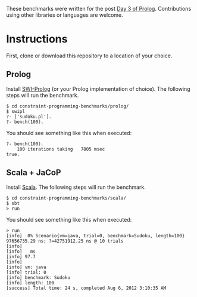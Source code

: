 These benchmarks were written for the post [Day 3 of Prolog](). Contributions using other libraries or languages are welcome.

Instructions
===

First, clone or download this repository to a location of your choice.

Prolog
---

Install [SWI-Prolog](http://www.swi-prolog.org/) (or your Prolog implementation of choice). The following steps will run the benchmark.

    $ cd constraint-programming-benchmarks/prolog/
    $ swipl
    ?- ['sudoku.pl'].
    ?- bench(100).

You should see something like this when executed:

    ?- bench(100).
        100 iterations taking   7805 msec
    true.

Scala + JaCoP
---

Install [Scala](http://www.scala-lang.org/). The following steps will run the benchmark.

    $ cd constraint-programming-benchmarks/scala/
    $ sbt
    > run

You should see something like this when executed:

    > run
    [info]  0% Scenario{vm=java, trial=0, benchmark=Sudoku, length=100} 97656735.29 ns; ?=42751912.25 ns @ 10 trials
    [info] 
    [info]   ms
    [info] 97.7
    [info] 
    [info] vm: java
    [info] trial: 0
    [info] benchmark: Sudoku
    [info] length: 100
    [success] Total time: 24 s, completed Aug 6, 2012 3:10:35 AM
